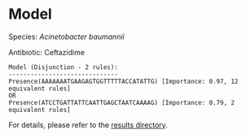 
# Model

Species: *Acinetobacter baumannii*

Antibiotic: Ceftazidime

```
Model (Disjunction - 2 rules):
------------------------------
Presence(AAAAAAATGAAGAGTGGTTTTTACCATATTG) [Importance: 0.97, 12 equivalent rules]
OR
Presence(ATCCTGATTATTCAATTGAGCTAATCAAAAG) [Importance: 0.79, 2 equivalent rules]

```

For details, please refer to the [results directory](../../../../../results/scm_b/acinetobacter%20baumannii/ceftazidime/repeat_9/).

